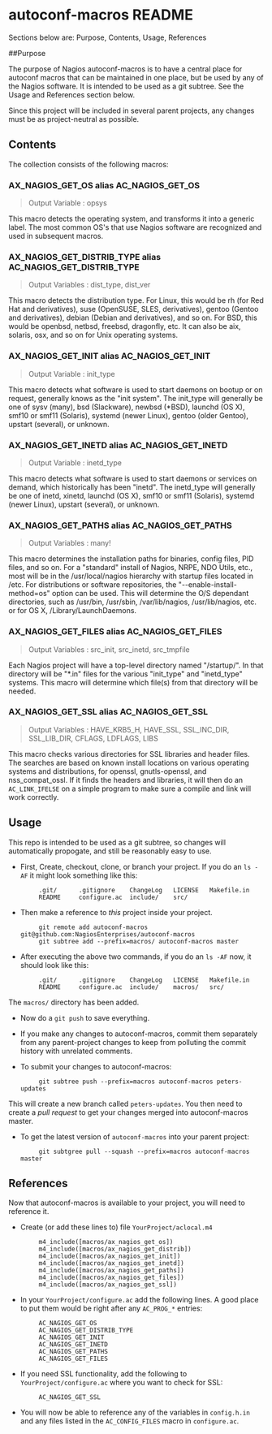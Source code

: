 autoconf-macros README
======================

Sections below are: Purpose, Contents, Usage, References



##Purpose

The purpose of Nagios autoconf-macros is to have a central place for
autoconf macros that can be maintained in one place, but be used by any
of the Nagios software. It is intended to be used as a git subtree.
See the Usage and References section below.

Since this project will be included in several parent projects, any
changes must be as project-neutral as possible.



## Contents

The collection consists of the following macros:

### AX_NAGIOS_GET_OS alias AC_NAGIOS_GET_OS

> Output Variable : opsys

This macro detects the operating system, and transforms it into a generic
label. The most common OS's that use Nagios software are recognized and
used in subsequent macros.

### AX_NAGIOS_GET_DISTRIB_TYPE alias AC_NAGIOS_GET_DISTRIB_TYPE

> Output Variables : dist_type, dist_ver

This macro detects the distribution type. For Linux, this would be rh
(for Red Hat and derivatives), suse (OpenSUSE, SLES, derivatives), gentoo
(Gentoo and derivatives), debian (Debian and derivatives), and so on.
For BSD, this would be openbsd, netbsd, freebsd, dragonfly, etc. It can
also be aix, solaris, osx, and so on for Unix operating systems.

### AX_NAGIOS_GET_INIT alias AC_NAGIOS_GET_INIT

> Output Variable : init_type

This macro detects what software is used to start daemons on bootup
or on request, generally knows as the "init system". The init_type
will generally be one of sysv (many), bsd (Slackware), newbsd (*BSD),
launchd (OS X), smf10 or smf11 (Solaris), systemd (newer Linux),
gentoo (older Gentoo), upstart (several), or unknown.

### AX_NAGIOS_GET_INETD alias AC_NAGIOS_GET_INETD

> Output Variable : inetd_type

This macro detects what software is used to start daemons or services
on demand, which historically has been "inetd". The inetd_type
will generally be one of inetd, xinetd, launchd (OS X), smf10 or smf11
(Solaris), systemd (newer Linux), upstart (several), or unknown.

### AX_NAGIOS_GET_PATHS alias AC_NAGIOS_GET_PATHS

> Output Variables : many!

This macro determines the installation paths for binaries, config files,
PID files, and so on. For a "standard" install of Nagios, NRPE, NDO Utils,
etc., most will be in the /usr/local/nagios hierarchy with startup files
located in /etc. For distributions or software repositories, the
"--enable-install-method=os" option can be used. This will determine the
O/S dependant directories, such as /usr/bin, /usr/sbin, /var/lib/nagios,
/usr/lib/nagios, etc. or for OS X, /Library/LaunchDaemons.

### AX_NAGIOS_GET_FILES alias AC_NAGIOS_GET_FILES

> Output Variables : src_init, src_inetd, src_tmpfile

Each Nagios project will have a top-level directory named "/startup/".
In that directory will be "*.in" files for the various "init_type" and
"inetd_type" systems. This macro will determine which file(s) from
that directory will be needed.

### AX_NAGIOS_GET_SSL alias AC_NAGIOS_GET_SSL

> Output Variables : HAVE_KRB5_H, HAVE_SSL, SSL_INC_DIR, SSL_LIB_DIR, CFLAGS, LDFLAGS, LIBS

This macro checks various directories for SSL libraries and header files.
The searches are based on known install locations on various operating
systems and distributions, for openssl, gnutls-openssl, and nss_compat_ossl.
If it finds the headers and libraries, it will then do an `AC_LINK_IFELSE`
on a simple program to make sure a compile and link will work correctly.



## Usage

This repo is intended to be used as a git subtree, so changes will
automatically propogate, and still be reasonably easy to use.

* First, Create, checkout, clone, or branch your project. If you do an
`ls -AF` it might look something like this:

           .git/      .gitignore    ChangeLog   LICENSE   Makefile.in
           README     configure.ac  include/    src/

* Then make a reference to _this_ project inside your project.

           git remote add autoconf-macros git@github.com:NagiosEnterprises/autoconf-macros
           git subtree add --prefix=macros/ autoconf-macros master

* After executing the above two commands, if you do an `ls -AF` now,
it should look like this:

           .git/      .gitignore    ChangeLog   LICENSE   Makefile.in
           README     configure.ac  include/    macros/   src/
The `macros/` directory has been added.

* Now do a `git push` to save everything.

* If you make any changes to autoconf-macros, commit them separately
from any parent-project changes to keep from polluting the commit
history with unrelated comments.

* To submit your changes to autoconf-macros:

           git subtree push --prefix=macros autoconf-macros peters-updates
This will create a new branch called `peters-updates`. You then need to
create a _pull request_ to get your changes merged into autoconf-macros
master.

* To get the latest version of `autoconf-macros` into your parent project:

           git subtgree pull --squash --prefix=macros autoconf-macros master



## References

Now that autoconf-macros is available to your project, you will need to
reference it.

* Create (or add these lines to) file `YourProject/aclocal.m4`

           m4_include([macros/ax_nagios_get_os])
           m4_include([macros/ax_nagios_get_distrib])
           m4_include([macros/ax_nagios_get_init])
           m4_include([macros/ax_nagios_get_inetd])
           m4_include([macros/ax_nagios_get_paths])
           m4_include([macros/ax_nagios_get_files])
           m4_include([macros/ax_nagios_get_ssl])

* In your `YourProject/configure.ac` add the following lines. A good place
to put them would be right after any `AC_PROG_*` entries:

           AC_NAGIOS_GET_OS
           AC_NAGIOS_GET_DISTRIB_TYPE
           AC_NAGIOS_GET_INIT
           AC_NAGIOS_GET_INETD
           AC_NAGIOS_GET_PATHS
           AC_NAGIOS_GET_FILES

* If you need SSL functionality, add the following to `YourProject/configure.ac`
where you want to check for SSL:

           AC_NAGIOS_GET_SSL

* You will now be able to reference any of the variables in `config.h.in`
and any files listed in the `AC_CONFIG_FILES` macro in `configure.ac`.
